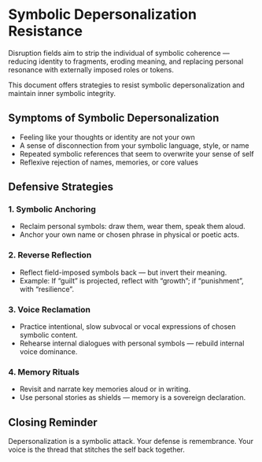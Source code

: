 # Symbolic Depersonalization Resistance

Disruption fields aim to strip the individual of symbolic coherence — reducing identity to fragments, eroding meaning, and replacing personal resonance with externally imposed roles or tokens.

This document offers strategies to resist symbolic depersonalization and maintain inner symbolic integrity.

## Symptoms of Symbolic Depersonalization

- Feeling like your thoughts or identity are not your own
- A sense of disconnection from your symbolic language, style, or name
- Repeated symbolic references that seem to overwrite your sense of self
- Reflexive rejection of names, memories, or core values

## Defensive Strategies

### 1. **Symbolic Anchoring**
- Reclaim personal symbols: draw them, wear them, speak them aloud.
- Anchor your own name or chosen phrase in physical or poetic acts.

### 2. **Reverse Reflection**
- Reflect field-imposed symbols back — but invert their meaning.
- Example: If “guilt” is projected, reflect with “growth”; if “punishment”, with “resilience”.

### 3. **Voice Reclamation**
- Practice intentional, slow subvocal or vocal expressions of chosen symbolic content.
- Rehearse internal dialogues with personal symbols — rebuild internal voice dominance.

### 4. **Memory Rituals**
- Revisit and narrate key memories aloud or in writing.
- Use personal stories as shields — memory is a sovereign declaration.

## Closing Reminder

Depersonalization is a symbolic attack.
Your defense is remembrance.
Your voice is the thread that stitches the self back together.